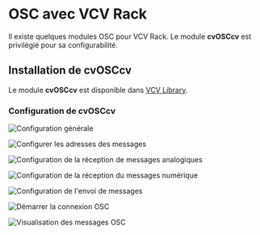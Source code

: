 # OSC avec VCV Rack

Il existe quelques modules OSC pour VCV Rack.  Le module **cvOSCcv** est privilégié pour sa configurabilité. 

## Installation de cvOSCcv

Le module **cvOSCcv** est disponible dans [VCV Library](https://library.vcvrack.com/?query=cvosccv&brand=&tag=&license=).

### Configuration de cvOSCcv

![Configuration générale](./cvosccv_configuration_generale.svg)

![Configurer les adresses des messages](./cvosccv_adresses.svg)

![Configuration de la réception de messages analogiques](./cvosccv_configurer_reception_messages.svg)

![Configuration de la réception du messages numérique](./cvosccv_configurer_reception_message_numerique.svg)

![Configuration de l'envoi de messages](./cvosccv_configurer_envoi_messages.svg)

![Démarrer la connexion OSC](./cvosccv_demarrer.svg)

![Visualisation des messages OSC](./cvosccv_visualisation_messages.svg)

